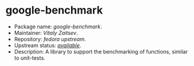 google-benchmark
================

 * Package name:		*google-benchmark*.
 * Maintainer:			*Vitaly Zaitsev*.
 * Repository:			*fedora upstream*.
 * Upstream status:		[*available*](https://apps.fedoraproject.org/packages/google-benchmark).
 * Description:			A library to support the benchmarking of functions, similar to unit-tests.
